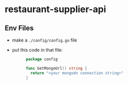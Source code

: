 # restaurant-supplier-api

## Env Files 

- make a `./config/config.go` file
- put this code in that file:

  ```go
        package config

        func GetMongoUrl() string {
          return "<your mongodn connection string>"
        }
        
  ```
